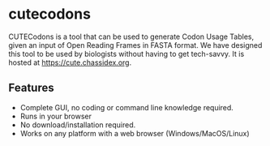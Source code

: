 # cutecodons

CUTECodons is a tool that can be used to generate Codon Usage Tables, given an input of Open Reading Frames in FASTA format. We have designed this tool to be used by biologists without having to get tech-savvy. It is hosted at https://cute.chassidex.org.

## Features
- Complete GUI, no coding or command line knowledge required.
- Runs in your browser
- No download/installation required.
- Works on any platform with a web browser (Windows/MacOS/Linux)
